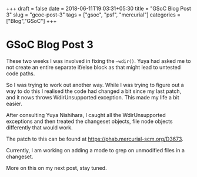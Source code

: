 +++
draft = false
date = 2018-06-11T19:03:31+05:30
title = "GSoC Blog Post 3"
slug = "gcoc-post-3"
tags = ["gsoc", "psf", "mercurial"]
categories = ["Blog","GSoC"]
+++

# GSoC Blog Post 3

These two weeks I was involved in fixing the `–wdir()`. Yuya had asked me to not create an entire separate if/else block as that might lead to untested code paths.

So I was trying to work out another way. While I was trying to figure out a way to do this I realised the code had changed a bit since my last patch, and it nows throws WdirUnsupported exception. This made my life a bit easier.

After consulting Yuya Nishihara, I caught all the WdirUnsupported exceptions and then treated the changeset objects, file node objects differently that would work.

The patch to this can be found at https://phab.mercurial-scm.org/D3673.

Currently, I am working on adding a mode to grep on unmodified files in a changeset.

More on this on my next post, stay tuned.